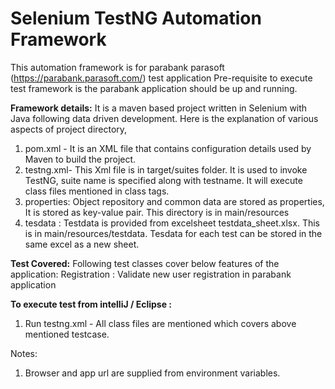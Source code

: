 # Selenium TestNG Automation Framework

This automation framework is for parabank parasoft (https://parabank.parasoft.com/) test application Pre-requisite to execute test framework is the parabank application should be up and running.

**Framework details:**
It is a maven based project written in Selenium with Java following data driven development. Here is the explanation of various aspects of project directory,

1.	pom.xml - It is an XML file that contains configuration details used by Maven to build the project. 
2.	testng.xml- This Xml file is in target/suites folder. It is used to invoke TestNG, suite name is specified along with testname. It will execute class files mentioned in class tags. 
3.	properties: Object repository and common data are stored as properties, It is stored as key-value pair. This directory is in main/resources
4.  tesdata : Testdata is provided from excelsheet testdata_sheet.xlsx. This is in main/resources/testdata.
    Tesdata for each test can be stored in the same excel as a new sheet. 

**Test Covered:** Following test classes cover below features of the application:
Registration : Validate new user registration in parabank application 

**To execute test from intelliJ / Eclipse :**
1.	Run testng.xml - All class files are mentioned which covers above mentioned testcase.

Notes:
1.	Browser and app url are supplied from environment variables.

